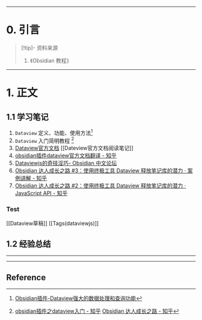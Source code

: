 ```table-of-contents
```
---
# 0. 引言
> [!tip]- 资料来源
> 1. 《Obsidian 教程》

----
# 1. 正文
## 1.1 学习笔记 
1. `Dataview` 定义、功能、使用方法[^1]
2. `Dataview` 入门简明教程 [^2]
3. [Dataview官方文档](https://blacksmithgu.github.io/obsidian-dataview/) [[Dateview官方文档阅读笔记]]
4. [obsidian插件dataview官方文档翻译 - 知乎](https://zhuanlan.zhihu.com/p/393550306)
5. [Dataviewjs的奇技淫巧- Obsidian 中文论坛](https://forum-zh.obsidian.md/t/topic/5954/237)
6. [Obsidian 达人成长之路 #3：使用终极工具 Dataview 释放笔记库的潜力 · 案例讲解 - 知乎](https://zhuanlan.zhihu.com/p/700968386)
7. [Obsidian 达人成长之路 #2：使用终极工具 Dataview 释放笔记库的潜力 · JavaScript API - 知乎](https://zhuanlan.zhihu.com/p/699841771)
### Test 
[[Dataview草稿]]
[[Tags(dataviewjs)]]


## 1.2 经验总结 



---
---
## Reference 



[^1]: [Obsidian插件-Dataview强大的数据处理和查询功能](https://mp.weixin.qq.com/s/zKtmNmuOdv6KP3QLX_OTtw)

[^2]: [obsidian插件之dataview入门 - 知乎](https://zhuanlan.zhihu.com/p/409253101)
	[Obsidian 达人成长之路 - 知乎](https://www.zhihu.com/column/c_1776563728286670848)
